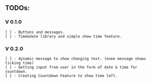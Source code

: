 ## TODOs:
 ### V 0.1.0
    [ ] - Buttons and messages.
    [ ] - Time&date library and simple show time feature.
 ### V 0.2.0
    [ ] - dynamic message to show changing text. (onee message shows ticking time)
    [ ] - Getting input from user in the form of date & time for countdown.
    [ ] - Creating Countdown Feature to show time left.

